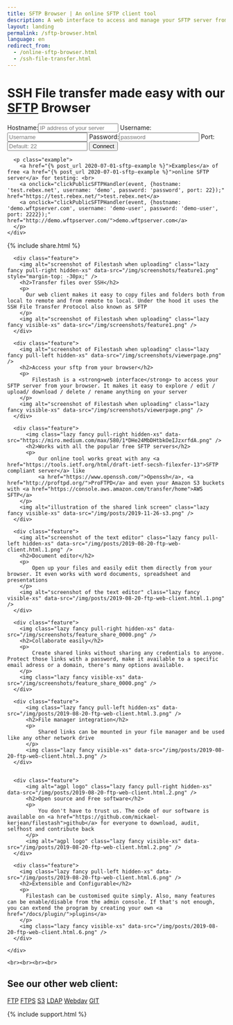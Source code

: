 ```yaml
---
title: SFTP Browser | An online SFTP client tool
description: A web interface to access and manage your SFTP server from your browser
layout: landing
permalink: /sftp-browser.html
language: en
redirect_from:
  - /online-sftp-browser.html
  - /ssh-file-transfer.html
---
```


<link rel="stylesheet" href="/css/landing-page.css">
<link rel="stylesheet" href="/css/landing-page-login.css">

<div id="splash" class="nopadding">
  <div class="row">
    <div class="col-sm-12">
      <div class="hgroup">
        <h1>SSH File transfer made easy with our <a href="https://en.wikipedia.org/wiki/SSH_File_Transfer_Protocol">SFTP</a> Browser</h1>
      </div>
      <form onsubmit='$("form input[type=\"submit\"]").attr("value", "LOADING...")' action="https://demo.filestash.app/login" method="GET">
        <input type="hidden" name="type" value="sftp" />
        <label>
          <span>Hostname:</span><input type="text" name="hostname" placeholder="IP address of your server" required/>
        </label>
        <label>
          <span>Username:</span><input default="anonymous" type="text" name="username" placeholder="Username"/>
        </label>
        <label>
          <span>Password:</span><input type="password" name="password" placeholder="password"/>
        </label>
        <label>
          <span>Port:</span><input type="text" name="port" placeholder="Default: 22"/>
        </label>
        <input type="submit" value="Connect" />
      </form>
      <script>
        function clickPublicSFTPHandler(e, data){
            e.preventDefault();
            for(var key in data){
                document.querySelector("form [name='"+key+"']").value = data[key]
            }
            document.querySelector("form input[type='submit']").click()
        }
      </script>

      <p class="example">
        <a href="{% post_url 2020-07-01-sftp-example %}">Examples</a> of free <a href="{% post_url 2020-07-01-sftp-example %}">online SFTP server</a> for testing: <br>
        <a onclick="clickPublicSFTPHandler(event, {hostname: 'test.rebex.net', username: 'demo', password: 'password', port: 22});" href="https://test.rebex.net/">test.rebex.net</a>
        <a onclick="clickPublicSFTPHandler(event, {hostname: 'demo.wftpserver.com', username: 'demo-user', password: 'demo-user', port: 2222});" href="http://demo.wftpserver.com/">demo.wftpserver.com</a>
      </p>
    </div>
  </div>
  {% include share.html %}
</div>
<div class="waveshape"></div>

<div id="features" style="padding-bottom:0">
  <div class="container large">
    <div class="row features main">

      <div class="feature">
        <img alt="screenshot of Filestash when uploading" class="lazy fancy pull-right hidden-xs" data-src="/img/screenshots/feature1.png" style="margin-top: -30px;" />
        <h2>Transfer files over SSH</h2>
        <p>
          Our web client makes it easy to copy files and folders both from local to remote and from remote to local. Under the hood it uses the SSH File Transfer Protocol also known as SFTP
        </p>
        <img alt="screenshot of Filestash when uploading" class="lazy fancy visible-xs" data-src="/img/screenshots/feature1.png" />
      </div>

      <div class="feature">
        <img alt="screenshot of Filestash when uploading" class="lazy fancy pull-left hidden-xs" data-src="/img/screenshots/viewerpage.png" />
        <h2>Access your sftp from your browser</h2>
        <p>
            Filestash is a <strong>web interface</strong> to access your SFTP server from your browser. It makes it easy to explore / edit / upload/ download / delete / rename anything on your server
        </p>
        <img alt="screenshot of Filestash when uploading" class="lazy fancy visible-xs" data-src="/img/screenshots/viewerpage.png" />
      </div>

      <div class="feature">
          <img class="lazy fancy pull-right hidden-xs" data-src="https://miro.medium.com/max/580/1*DHe24MbDHtbkOeIJzxrfdA.png" />
          <h2>Works with all the popular free SFTP servers</h2>
          <p>
              Our online tool works great with any <a href="https://tools.ietf.org/html/draft-ietf-secsh-filexfer-13">SFTP compliant server</a> like
              <a href="https://www.openssh.com/">Openssh</a>, <a href="http://proftpd.org/">ProFTPD</a> and even your Amazon S3 buckets with <a href="https://console.aws.amazon.com/transfer/home">AWS SFTP</a>
        </p>
        <img alt="illustration of the shared link screen" class="lazy fancy visible-xs" data-src="/img/posts/2019-11-26-s3.png" />
      </div>

      <div class="feature">
        <img alt="screenshot of the text editor" class="lazy fancy pull-left hidden-xs" data-src="/img/posts/2019-08-20-ftp-web-client.html.1.png" />
        <h2>Document editor</h2>
        <p>
            Open up your files and easily edit them directly from your browser. It even works with word documents, spreadsheet and presentations
        </p>
        <img alt="screenshot of the text editor" class="lazy fancy visible-xs" data-src="/img/posts/2019-08-20-ftp-web-client.html.1.png" />
      </div>

      <div class="feature">
        <img class="lazy fancy pull-right hidden-xs" data-src="/img/screenshots/feature_share_0000.png" />
        <h2>Collaborate easily</h2>
        <p>
            Create shared links without sharing any credentials to anyone. Protect those links with a password, make it available to a specific email adress or a domain, there's many options available.
        </p>
        <img class="lazy fancy visible-xs" data-src="/img/screenshots/feature_share_0000.png" />
      </div>

      <div class="feature">
          <img class="lazy fancy pull-left hidden-xs" data-src="/img/posts/2019-08-20-ftp-web-client.html.3.png" />
          <h2>File manager integration</h2>
          <p>
              Shared links can be mounted in your file manager and be used like any other network drive
          </p>
          <img class="lazy fancy visible-xs" data-src="/img/posts/2019-08-20-ftp-web-client.html.3.png" />
      </div>


      <div class="feature">
          <img alt="agpl logo" class="lazy fancy pull-right hidden-xs" data-src="/img/posts/2019-08-20-ftp-web-client.html.2.png" />
          <h2>Open source and Free software</h2>
          <p>
              You don't have to trust us. The code of our software is available on <a href="https://github.com/mickael-kerjean/filestash">github</a> for everyone to download, audit, selfhost and contribute back
          </p>
          <img alt="agpl logo" class="lazy fancy visible-xs" data-src="/img/posts/2019-08-20-ftp-web-client.html.2.png" />
      </div>

      <div class="feature">
        <img class="lazy fancy pull-left hidden-xs" data-src="/img/posts/2019-08-20-ftp-web-client.html.6.png" />
        <h2>Extensible and Configurable</h2>
        <p>
          Filestash can be customised quite simply. Also, many features can be enable/disable from the admin console. If that's not enough, you can extend the program by creating your own <a href="/docs/plugin/">plugins</a>
        </p>
        <img class="lazy fancy visible-xs" data-src="/img/posts/2019-08-20-ftp-web-client.html.6.png" />
      </div>

    </div>

    <br><br><br><br>
  </div>

  <div class="call-to-action">
    <h2>See our other web client:</h2>
    <a class="btn" href="{% post_url 2019-11-26-ftp-web-client %}">FTP</a>
    <a class="btn" href="{% post_url 2019-11-26-ftp-web-client %}">FTPS</a>
    <a class="btn" href="{% post_url 2019-11-21-s3-browser %}">S3</a>
    <a class="btn" href="{% post_url 2020-01-04-ldap-browser %}">LDAP</a>
    <a class="btn" href="https://demo.filestash.app/login">Webdav</a>
    <a class="btn" href="https://demo.filestash.app/login">GIT</a>
  </div>


</div>

{% include support.html %}
